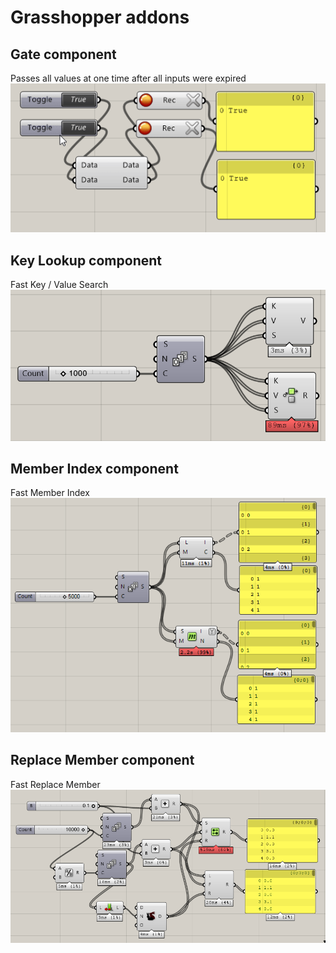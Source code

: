 Grasshopper addons
======

Gate component
------
Passes all values at one time after all inputs were expired
![Gate component](https://raw.githubusercontent.com/mazhuravlev/grasshopper-addons/master/Img/gate.gif)

Key Lookup component
------
Fast Key / Value Search
![Key Lookup component](https://raw.githubusercontent.com/mazhuravlev/grasshopper-addons/master/Img/key_lookup.png)

Member Index component
------
Fast Member Index
![Member Index component](https://raw.githubusercontent.com/mazhuravlev/grasshopper-addons/master/Img/member_index.png)

Replace Member component
------
Fast Replace Member
![Member Index component](https://raw.githubusercontent.com/mazhuravlev/grasshopper-addons/master/Img/replace_member.png)
